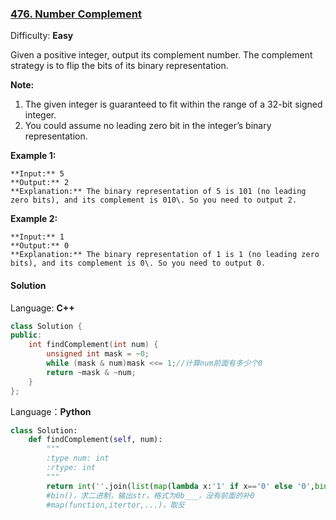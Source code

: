 ### [476\. Number Complement](https://leetcode.com/problems/number-complement/description/)

Difficulty: **Easy**



Given a positive integer, output its complement number. The complement strategy is to flip the bits of its binary representation.

**Note:**  

1.  The given integer is guaranteed to fit within the range of a 32-bit signed integer.
2.  You could assume no leading zero bit in the integer’s binary representation.

**Example 1:**  

```
**Input:** 5
**Output:** 2
**Explanation:** The binary representation of 5 is 101 (no leading zero bits), and its complement is 010\. So you need to output 2.
```

**Example 2:**  

```
**Input:** 1
**Output:** 0
**Explanation:** The binary representation of 1 is 1 (no leading zero bits), and its complement is 0\. So you need to output 0.
```



#### Solution

Language: **C++**

```c++
class Solution {
public:
    int findComplement(int num) {
        unsigned int mask = ~0;
        while (mask & num)mask <<= 1;//计算num前面有多少个0
        return ~mask & ~num;
    }
};
```
Language：**Python**
```python
class Solution:
    def findComplement(self, num):
        """
        :type num: int
        :rtype: int
        """
        return int(''.join(list(map(lambda x:'1' if x=='0' else '0',bin(num)[2:]))),2)
        #bin()，求二进制，输出str，格式为0b___，没有前面的补0
        #map(function,itertor,...)，取反
```
